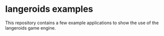 langeroids examples
===================

This repository contains a few example applications to show the use of the langeroids game engine.